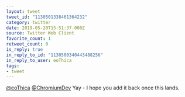 ```yaml
---
layout: tweet
tweet_id: "1130501338461364232"
category: twitter
date: 2019-05-20T15:51:37.000Z
source: Twitter Web Client
favorite_count: 1
retweet_count: 0
is_reply: true
in_reply_to_id: "1130500340443488256"
in_reply_to_user: eoThica
tags:
- tweet
---
```


[@eoThica](https://twitter.com/@eoThica) [@ChromiumDev](https://twitter.com/@ChromiumDev) Yay - I hope you add it back once this lands.
